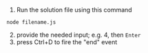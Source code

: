 1. Run the solution file using this command
```
node filename.js
```

2.  provide the needed input; e.g. 4, then `Enter`
3. press Ctrl+D to fire the "end" event